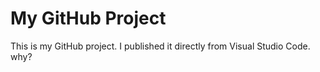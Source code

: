 # My GitHub Project

This is my GitHub project. I published it directly from Visual Studio Code. why?
